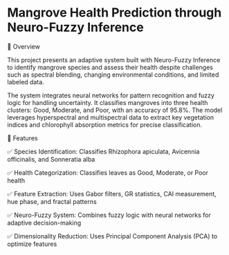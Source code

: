 # Mangrove Health Prediction through Neuro-Fuzzy Inference #

📌 Overview 

This project presents an adaptive system built with Neuro-Fuzzy Inference to identify mangrove species and assess their health despite challenges such as spectral blending, changing environmental conditions, and limited labeled data.

The system integrates neural networks for pattern recognition and fuzzy logic for handling uncertainty. It classifies mangroves into three health clusters: Good, Moderate, and Poor, with an accuracy of 95.8%. The model leverages hyperspectral and multispectral data to extract key vegetation indices and chlorophyll absorption metrics for precise classification.

🌱 Features

✅ Species Identification: Classifies Rhizophora apiculata, Avicennia officinalis, and Sonneratia alba

✅ Health Categorization: Classifies leaves as Good, Moderate, or Poor health

✅ Feature Extraction: Uses Gabor filters, GR statistics, CAI measurement, hue phase, and fractal patterns

✅ Neuro-Fuzzy System: Combines fuzzy logic with neural networks for adaptive decision-making

✅ Dimensionality Reduction: Uses Principal Component Analysis (PCA) to optimize features
